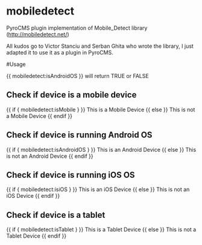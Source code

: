 mobiledetect
============

PyroCMS plugin implementation of Mobile_Detect library (http://mobiledetect.net/)

All kudos go to Victor Stanciu and Serban Ghita who wrote the library, I just adapted it to use it as a plugin in PyroCMS.

#Usage

{{ mobiledetect:isAndroidOS }} will return TRUE or FALSE



## Check if device is a mobile device
{{ if { mobiledetect:isMobile } }}
This is a Mobile Device
{{ else }}
This is not a Mobile Device
{{ endif }}

## Check if device is running Android OS

{{ if { mobiledetect:isAndroidOS } }}
This is an Android Device
{{ else }}
This is not an Android Device
{{ endif }}

## Check if device is running iOS OS

{{ if { mobiledetect:isiOS } }}
This is an iOS Device
{{ else }}
This is not an iOS Device
{{ endif }}

## Check if device is a tablet
{{ if { mobiledetect:isTablet } }}
This is a Tablet Device
{{ else }}
This is not a Tablet Device
{{ endif }}